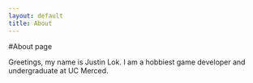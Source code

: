 ```yaml
---
layout: default
title: About
---
```

#About page

Greetings, my name is Justin Lok.
I am a hobbiest game developer and undergraduate at UC Merced.
